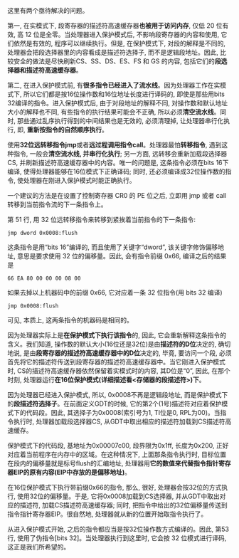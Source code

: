 这里有两个亟待解决的问题。

第一, 在实模式下, 段寄存器的描述符高速缓存器**也被用于访问内存**, 仅低 20 位有效, 高 12 位是全零。当处理器进入保护模式后, 不影响段寄存器的内容和使用, 它们依然是有效的, 程序可以继续执行。但是, 在保护模式下, 对段的解释是不同的, 处理器会把段选择器里的内容看成是描述符选择子, 而不是逻辑段地址。因此, 比较安全的做法是尽快刷新CS、SS、DS、ES、FS 和 GS 的内容, 包括它们的**段选择器和描述符高速缓存器**。

第二, 在进入保护模式前, 有**很多指令已经进入了流水线**。因为处理器工作在实模式下, 所以它们都是按16位操作数和16位地址长度进行译码的, 即使是那些用bits 32编译的指令。进入保护模式后, 由于对段地址的解释不同, 对操作数和默认地址大小的解释也不同, 有些指令的执行结果可能会不正确, 所以必须**清空流水线**。同时, 那些通过乱序执行得到的中间结果也是无效的, 必须清理掉, 让处理器串行化执行, 即, **重新按指令的自然顺序执行**。

使用**32位远转移指令jmp**或者**远过程调用指令call**。处理器最怕**转移指令**, 遇到这种指令, 一般会**清空流水线, 并串行化执行**; 另一方面, 远转移会重新加载段选择器CS, 并刷新描述符高速缓存器中的内容。唯一的问题是, 这条指令必须在bits 16下编译, 使得处理器能够在16位模式下正确译码; 同时, 还必须编译成32位操作数的指令, 使处理器在刚进入保护模式时能正确执行。

一个建议的方法是在设置了控制寄存器 CR0 的 PE 位之后, 立即用 jmp 或者 call 转移到当前指令流的下一条指令上。

第 51 行, 用 32 位远转移指令来转移到紧挨着当前指令的下一条指令: 

```
jmp dword 0x0008:flush
```

这条指令是用“bits 16”编译的, 而且使用了关键字“dword”, 该关键字修饰偏移地址, 意思是要求使用 32 位的偏移量。因此, 会有指令前缀 0x66, 编译之后的结果是

```
66 EA 80 00 00 00 08 00
```

如果去掉以上机器码中的前缀 0x66, 它对应着一条 32 位指令(用 bits 32 编译)

```
jmp 0x0008:flush
```

可见, 本质上, 这两条指令的机器码是相同的。

因为处理器实际上是**在保护模式下执行该指令**的, 因此, 它会重新解释这条指令的含义。我们知道, 操作数的默认大小(16位还是32位)是由**描述符的D位**决定的, 确切地说, 是由**段寄存器的描述符高速缓存器中的D位**决定的, 毕竟, 要访问一个段, 必须首先将它的描述符传送到段寄存器的描述符高速缓存器中。当它刚进入保护模式时, CS的描述符高速缓存器依然保留着实模式时的内容, 其D位是“0”, 因此, 在那个时刻, 处理器运行**在16位保护模式(详细描述看<存储器的段描述符>)下**。

因为处理器已经进入保护模式, 所以, 0x0008不再是逻辑段地址, 而是保护模式下的**段描述符选择子**。在前面定义GDT的时候, 它的第2个(1号)描述符对应着保护模式下的代码段。因此, 其选择子为0x0008(索引号为1, TI位是0, RPL为00)。当指令执行时, 处理器加载段选择器CS, 从GDT中取出相应的描述符加载到CS描述符高速缓存。

保护模式下的代码段, 基地址为0x00007c00, 段界限为0x1ff, 长度为0x200, 正好对应着当前程序在内存中的区域。在这种情况下, 上面那条指令执行时, 目标位置在段内的偏移量就是标号flush的汇编地址, 处理器用**它的数值来代替指令指针寄存器EIP的原有内容(EIP中存放的是偏移地址)**。

在16位保护模式下执行带前缀0x66的指令, 那么, 很好, 处理器会按32位的方式执行, 使用32位的偏移量。于是, 它将0x0008加载到CS选择器, 并从GDT中取出对应的描述符, 加载CS描述符高速缓存器; 同时, 把指令中给出的32位偏移量传送到指令指针寄存器EIP。很自然地, 处理器就从新的位置开始取指令执行了。

从进入保护模式开始, 之后的指令都应当是按32位操作数方式编译的。因此, 第53行, 使用了伪指令[bits 32]。当处理器执行到这里时, 它会按 32 位模式进行译码, 这正是我们所希望的。

